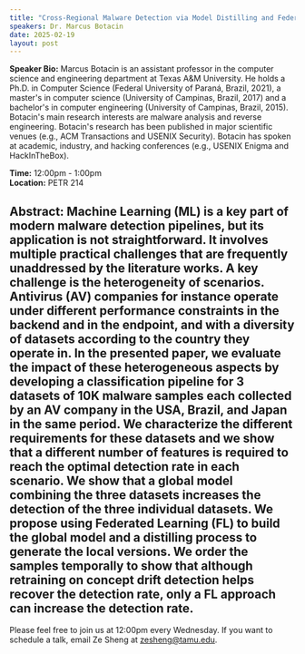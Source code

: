 ```yaml
---
title: "Cross-Regional Malware Detection via Model Distilling and Federated Learning"
speakers: Dr. Marcus Botacin
date: 2025-02-19
layout: post
---
```


**Speaker Bio:** Marcus Botacin is an assistant professor in the computer science and engineering department at Texas A&M University. He holds a Ph.D. in Computer Science (Federal University of Paraná, Brazil, 2021), a master's in computer science (University of Campinas, Brazil, 2017) and a bachelor's in computer engineering (University of Campinas, Brazil, 2015). Botacin's main research interests are malware analysis and reverse engineering. Botacin's research has been published in major scientific venues (e.g., ACM Transactions and USENIX Security). Botacin has spoken at academic, industry, and hacking conferences (e.g., USENIX Enigma and HackInTheBox).

**Time:** 12:00pm - 1:00pm  
**Location:** PETR 214

**Abstract:** Machine Learning (ML) is a key part of modern malware detection pipelines, but its application is not straightforward. It involves multiple practical challenges that are frequently unaddressed by the literature works. A key challenge is the heterogeneity of scenarios. Antivirus (AV) companies for instance operate under different performance constraints in the backend and in the endpoint, and with a diversity of datasets according to the country they operate in. In the presented paper, we evaluate the impact of these heterogeneous aspects by developing a classification pipeline for 3 datasets of 10K malware samples each collected by an AV company in the USA, Brazil, and Japan in the same period. We characterize the different requirements for these datasets and we show that a different number of features is required to reach the optimal detection rate in each scenario. We show that a global model combining the three datasets increases the detection of the three individual datasets. We propose using Federated Learning (FL) to build the global model and a distilling process to generate the local versions. We order the samples temporally to show that although retraining on concept drift detection helps recover the detection rate, only a FL approach can increase the detection rate.
---

Please feel free to join us at 12:00pm every Wednesday. If you want to schedule a talk, email Ze Sheng at zesheng@tamu.edu. 
